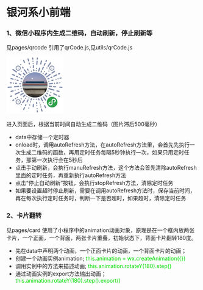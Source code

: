 # 银河系小前端

### 1、微信小程序内生成二维码，自动刷新，停止刷新等

见pages/qrcode
引用了qrCode.js,见utils/qrCode.js

![小程序二维码](https://raw.githubusercontent.com/suzhao111/wxapp_qrcode/master/image/miniqrcode.jpg)

进入页面后，根据当前时间自动生成二维码（图片滞后500毫秒）

- data中存储一个定时器
- onload时，调用autoRefresh方法，在autoRefresh方法里，会首先先执行一次生成二维码的函数，再用定时任务每隔5秒钟执行一次，如果只用定时任务，那第一次执行会在5秒后
- 点击手动刷新，会执行manuRefresh方法，这个方法会首先清除autoRefresh里面的定时任务，再重新执行autoRefresh方法
- 点击“停止自动刷新”按钮，会执行stopRefresh方法，清除定时任务
- 如果要设置超时停止刷新，需要在调用autoRefresh方法时，保存当前时间，再在每次执行定时任务时，判断一下是否超时，如果超时，清除定时任务

### 2、卡片翻转
见pages/card
使用了小程序中的animation动画对象，原理是在一个框内放两张卡片，一个正面，一个背面，两张卡片重叠，初始状态下，背面卡片翻转180度。

- 先在data中声明两个动画，一个正面卡片的动画，一个背面卡片的动画；
- 创建一个动画实例animation;   <font color="#00dd00">this.animation = wx.createAnimation({})</font>
- 调用实例中的方法来描述动画;  <font color="#00dd00">this.animation.rotateY(180).step()</font> 
- 通过动画实例的export方法输出动画；  <font color="#00dd00">this.animation.rotateY(180).step().export()</font> 